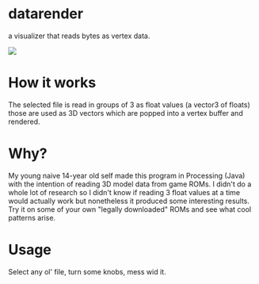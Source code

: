 # datarender
a visualizer that reads bytes as vertex data.

![](https://i.gyazo.com/6f82cbea09912adce681957ec7204508.png)

# How it works
The selected file is read in groups of 3 as float values (a vector3 of floats)
those are used as 3D vectors which are popped into a vertex buffer and rendered.

# Why?
My young naive 14-year old self made this program in Processing (Java) with the intention of reading 3D model data from game ROMs.
I didn't do a whole lot of research so I didn't know if reading 3 float values at a time would actually work but nonetheless it produced some interesting results. 
Try it on some of your own "legally downloaded" ROMs and see what cool patterns arise.

# Usage
Select any ol' file, turn some knobs, mess wid it.
